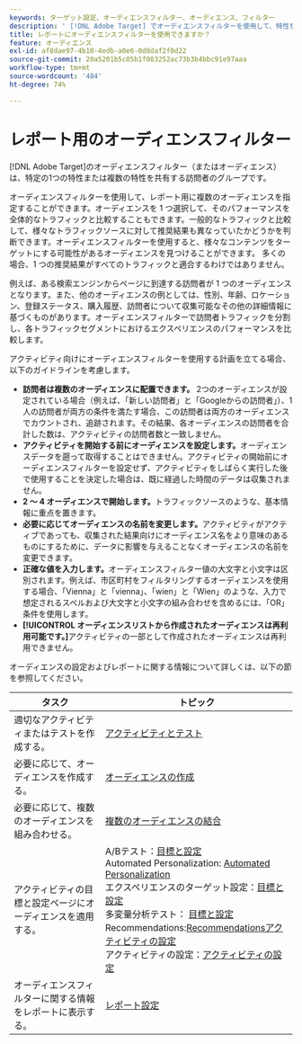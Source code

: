 ```yaml
---
keywords: ターゲット設定、オーディエンスフィルター、オーディエンス、フィルター
description: ' [!DNL Adobe Target] でオーディエンスフィルターを使用して、特性を共有する訪問者のデータを表示する方法について説明します。'
title: レポートにオーディエンスフィルターを使用できますか？
feature: オーディエンス
exl-id: af8dae97-4b10-4edb-a0e6-0d8daf2f0d22
source-git-commit: 20a5201b5c05b1f083252ac73b3b4bbc91e97aaa
workflow-type: tm+mt
source-wordcount: '484'
ht-degree: 74%

---
```


# レポート用のオーディエンスフィルター

[!DNL Adobe Target]のオーディエンスフィルター（またはオーディエンス）は、特定の1つの特性または複数の特性を共有する訪問者のグループです。

オーディエンスフィルターを使用して、レポート用に複数のオーディエンスを指定することができます。オーディエンスを 1 つ選択して、そのパフォーマンスを全体的なトラフィックと比較することもできます。一般的なトラフィックと比較して、様々なトラフィックソースに対して推奨結果も異なっていたかどうかを判断できます。オーディエンスフィルターを使用すると、様々なコンテンツをターゲットにする可能性があるオーディエンスを見つけることができます。 多くの場合、1 つの推奨結果がすべてのトラフィックと適合するわけではありません。

例えば、ある検索エンジンからページに到達する訪問者が 1 つのオーディエンスとなります。また、他のオーディエンスの例としては、性別、年齢、ロケーション、登録ステータス、購入履歴、訪問者について収集可能なその他の詳細情報に基づくものがあります。オーディエンスフィルターで訪問者トラフィックを分割し、各トラフィックセグメントにおけるエクスペリエンスのパフォーマンスを比較します。

アクティビティ向けにオーディエンスフィルターを使用する計画を立てる場合、以下のガイドラインを考慮します。

* **訪問者は複数のオーディエンスに配置できます。** 2つのオーディエンスが設定されている場合（例えば、「新しい訪問者」と「Googleからの訪問者」）、1人の訪問者が両方の条件を満たす場合、この訪問者は両方のオーディエンスでカウントされ、追跡されます。その結果、各オーディエンスの訪問者を合計した数は、アクティビティの訪問者数と一致しません。
* **アクティビティを開始する前にオーディエンスを設定します。**&#x200B;オーディエンスデータを遡って取得することはできません。アクティビティの開始前にオーディエンスフィルターを設定せず、アクティビティをしばらく実行した後で使用することを決定した場合は、既に経過した時間のデータは収集されません。
* **2 ～ 4 オーディエンスで開始します。**&#x200B;トラフィックソースのような、基本情報に重点を置きます。
* **必要に応じてオーディエンスの名前を変更します。**&#x200B;アクティビティがアクティブであっても、収集された結果向けにオーディエンス名をより意味のあるものにするために、データに影響を与えることなくオーディエンスの名前を変更できます。
* **正確な値を入力します。**&#x200B;オーディエンスフィルター値の大文字と小文字は区別されます。例えば、市区町村をフィルタリングするオーディエンスを使用する場合、「Vienna」と「vienna」、「wien」と「Wien」のような、入力で想定されるスペルおよび大文字と小文字の組み合わせを含めるには、「OR」条件を使用します。
* **[!UICONTROL オーディエンスリストから作成されたオーディエンスは再利用可能です。]**&#x200B;アクティビティの一部として作成されたオーディエンスは再利用できません。

オーディエンスの設定およびレポートに関する情報について詳しくは、以下の節を参照してください。

| タスク | トピック |
|--- |--- |
| 適切なアクティビティまたはテストを作成する。 | [アクティビティとテスト](/help/c-intro/target-key-concepts.md) |
| 必要に応じて、オーディエンスを作成する。 | [オーディエンスの作成](/help/c-target/c-audiences/create-audience.md) |
| 必要に応じて、複数のオーディエンスを組み合わせる。 | [複数のオーディエンスの結合](/help/c-target/combining-multiple-audiences.md) |
| アクティビティの目標と設定ページにオーディエンスを適用する。 | A/Bテスト：[目標と設定](/help/c-activities/t-test-ab/t-test-create-ab/ab-goals-and-settings.md)<br>Automated Personalization: [Automated Personalization](/help/c-activities/t-automated-personalization/automated-personalization.md)<br>エクスペリエンスのターゲット設定：[目標と設定](/help/c-activities/t-experience-target/t-xt-create/xt-goals-and-settings.md)<br>多変量分析テスト： [目標と設定](/help/c-activities/c-multivariate-testing/t-create-multivariate-test/goals-and-settings.md)<br>Recommendations:[Recommendationsアクティビティの設定](/help/c-recommendations/t-create-recs-activity/recs-activity-settings.md)<br>アクティビティの設定：[アクティビティの設定](/help/c-activities/activity-settings.md) |
| オーディエンスフィルターに関する情報をレポートに表示する。 | [レポート設定](/help/c-reports/c-report-settings/report-settings.md) |
